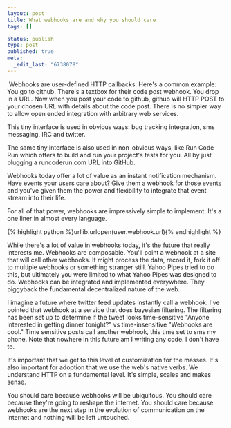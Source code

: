 ```yaml
--- 
layout: post
title: What webhooks are and why you should care
tags: []

status: publish
type: post
published: true
meta: 
  _edit_last: "6738078"
---
```

 Webhooks are user-defined HTTP callbacks. Here's a common example: You go to github. There's a textbox for their code post webhook. You drop in a URL. Now when you post your code to github, github will HTTP POST to your chosen URL with details about the code post. There is no simpler way to allow open ended integration with arbitrary web services. 

This tiny interface is used in obvious ways: bug tracking integration, sms messaging, IRC and twitter.

The same tiny interface is also used in non-obvious ways, like Run Code Run which offers to build and run your project's tests for you. All by just plugging a runcoderun.com URL into GitHub. 

Webhooks today offer a lot of value as an instant notification mechanism. Have events your users care about? Give them a webhook for those events and you've given them the power and flexibility to integrate that event stream into their life. 

For all of that power, webhooks are impressively simple to implement. It's a one liner in almost every language.

{% highlight python %}urllib.urlopen(user.webhook.url){% endhighlight %}

While there's a lot of value in webhooks today, it's the future that really interests me. Webhooks are composable. You'll point a webhook at a site that will call other webhooks. It might process the data, record it, fork it off to multiple webhooks or something stranger still. Yahoo Pipes tried to do this, but ultimately you were limited to what Yahoo Pipes was designed to do. Webhooks can be integrated and implemented everywhere. They piggyback the fundamental decentralized nature of the web. 

I imagine a future where twitter feed updates instantly call a webhook. I've pointed that webhook at a service that does bayesian filtering. The filtering has been set up to determine if the tweet looks time-sensitive "Anyone interested in getting dinner tonight?" vs time-insensitive "Webhooks are cool." Time sensitive posts call another webhook, this time set to sms my phone. Note that nowhere in this future am I writing any code. I don't have to.

It's important that we get to this level of customization for the masses. It's also important for adoption that we use the web's native verbs. We understand HTTP on a fundamental level. It's simple, scales and makes sense. 

You should care because webhooks will be ubiquitous. You should care because they're going to reshape the internet. You should care because webhooks are the next step in the evolution of communication on the internet and nothing will be left untouched.
